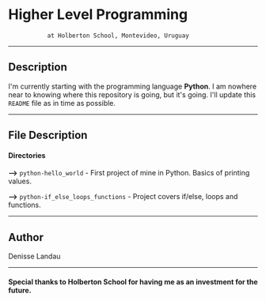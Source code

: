 # Higher Level Programming
               at Holberton School, Montevideo, Uruguay
---

## Description

I'm currently starting with the programming language **Python**. I am nowhere near to knowing where this repository is going, but it's going. I'll update this ``README`` file as in time as possible.

---

## File Description

#### Directories

**-->** ``python-hello_world`` - First project of mine in Python. Basics of printing values.

**-->** ``python-if_else_loops_functions`` - Project covers if/else, loops and functions. 

---

## Author

Denisse Landau

---

#### Special thanks to Holberton School for having me as an investment for the future.
